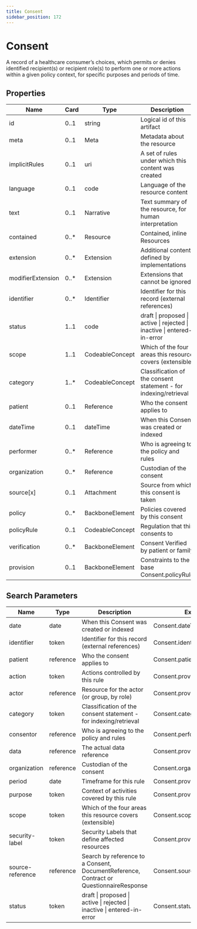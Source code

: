 ```yaml
---
title: Consent
sidebar_position: 172
---
```


# Consent

A record of a healthcare consumer’s  choices, which permits or denies identified recipient(s) or recipient role(s) to
  perform one or more actions within a given policy context, for specific purposes and periods of time.

## Properties

| Name | Card | Type | Description |
| --- | --- | --- | --- |
| id | 0..1 | string | Logical id of this artifact
| meta | 0..1 | Meta | Metadata about the resource
| implicitRules | 0..1 | uri | A set of rules under which this content was created
| language | 0..1 | code | Language of the resource content
| text | 0..1 | Narrative | Text summary of the resource, for human interpretation
| contained | 0..* | Resource | Contained, inline Resources
| extension | 0..* | Extension | Additional content defined by implementations
| modifierExtension | 0..* | Extension | Extensions that cannot be ignored
| identifier | 0..* | Identifier | Identifier for this record (external references)
| status | 1..1 | code | draft \| proposed \| active \| rejected \| inactive \| entered-in-error
| scope | 1..1 | CodeableConcept | Which of the four areas this resource covers (extensible)
| category | 1..* | CodeableConcept | Classification of the consent statement - for indexing/retrieval
| patient | 0..1 | Reference | Who the consent applies to
| dateTime | 0..1 | dateTime | When this Consent was created or indexed
| performer | 0..* | Reference | Who is agreeing to the policy and rules
| organization | 0..* | Reference | Custodian of the consent
| source[x] | 0..1 | Attachment | Source from which this consent is taken
| policy | 0..* | BackboneElement | Policies covered by this consent
| policyRule | 0..1 | CodeableConcept | Regulation that this consents to
| verification | 0..* | BackboneElement | Consent Verified by patient or family
| provision | 0..1 | BackboneElement | Constraints to the base Consent.policyRule

## Search Parameters

| Name | Type | Description | Expression
| --- | --- | --- | --- |
| date | date | When this Consent was created or indexed | Consent.dateTime
| identifier | token | Identifier for this record (external references) | Consent.identifier
| patient | reference | Who the consent applies to | Consent.patient
| action | token | Actions controlled by this rule | Consent.provision.action
| actor | reference | Resource for the actor (or group, by role) | Consent.provision.actor.reference
| category | token | Classification of the consent statement - for indexing/retrieval | Consent.category
| consentor | reference | Who is agreeing to the policy and rules | Consent.performer
| data | reference | The actual data reference | Consent.provision.data.reference
| organization | reference | Custodian of the consent | Consent.organization
| period | date | Timeframe for this rule | Consent.provision.period
| purpose | token | Context of activities covered by this rule | Consent.provision.purpose
| scope | token | Which of the four areas this resource covers (extensible) | Consent.scope
| security-label | token | Security Labels that define affected resources | Consent.provision.securityLabel
| source-reference | reference | Search by reference to a Consent, DocumentReference, Contract  or QuestionnaireResponse | Consent.source
| status | token | draft \| proposed \| active \| rejected \| inactive \| entered-in-error | Consent.status

